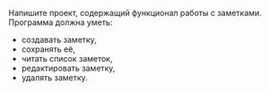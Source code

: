 Напишите проект, содержащий функционал работы с заметками.  
Программа должна уметь:  
* создавать заметку, 
* сохранять её, 
* читать список заметок, 
* редактировать заметку, 
* удалять заметку.